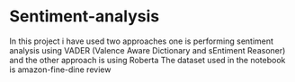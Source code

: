 # Sentiment-analysis

In this project i have used two approaches one is performing sentiment analysis using VADER (Valence Aware Dictionary and sEntiment Reasoner) and the other approach is using Roberta
The dataset used in the notebook is amazon-fine-dine review

